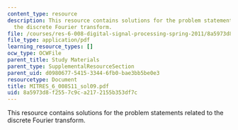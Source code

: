 ```yaml
---
content_type: resource
description: This resource contains solutions for the problem statements related to
  the discrete Fourier transform.
file: /courses/res-6-008-digital-signal-processing-spring-2011/8a5973d8f2557c9ca2172155b353df7c_MITRES_6_008S11_sol09.pdf
file_type: application/pdf
learning_resource_types: []
ocw_type: OCWFile
parent_title: Study Materials
parent_type: SupplementalResourceSection
parent_uid: d0980677-5415-3344-6fb0-bae3bb5be0e3
resourcetype: Document
title: MITRES_6_008S11_sol09.pdf
uid: 8a5973d8-f255-7c9c-a217-2155b353df7c
---
```

This resource contains solutions for the problem statements related to the discrete Fourier transform.

